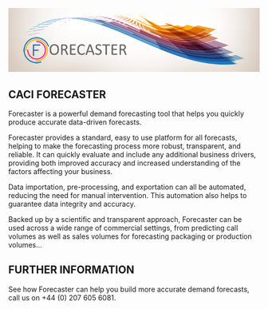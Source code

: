 
![CACI Forecaster](user-guide/Getting-started/imgs/ForecasterSplashWide.png)

## CACI FORECASTER

Forecaster is a powerful demand forecasting tool that helps you quickly produce accurate data-driven forecasts.

Forecaster provides a standard, easy to use platform for all forecasts, helping to make the forecasting process more robust, transparent, and reliable. It can quickly evaluate and include any additional business drivers, providing both improved accuracy and increased understanding of the factors affecting your business.

Data importation, pre-processing, and exportation can all be automated, reducing the need for manual intervention. This automation also helps to guarantee data integrity and accuracy.

Backed up by a scientific and transparent approach, Forecaster can be used across a wide range of commercial settings, from predicting call volumes as well as sales volumes for forecasting packaging or production volumes...

## FURTHER INFORMATION

See how Forecaster can help you build more accurate demand forecasts, call us on +44 (0) 207 605 6081.

